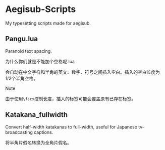 # Aegisub-Scripts

My typesetting scripts made for aegisub.

## Pangu.lua

Paranoid text spacing.

为什么你们就是不能加个空格呢.lua

会自动在中文字符和半角的英文、数字、符号之间插入空白。插入的空白长度为1/2个半角空格。

> [!NOTE]
> 由于使用`\fscx`控制长度，插入的标签可能会覆盖原有已存在标签。

## Katakana_fullwidth

Convert half-width katakanas to full-width, useful for Japanese tv-broadcasting captions.

将半角片假名转换为全角片假名。